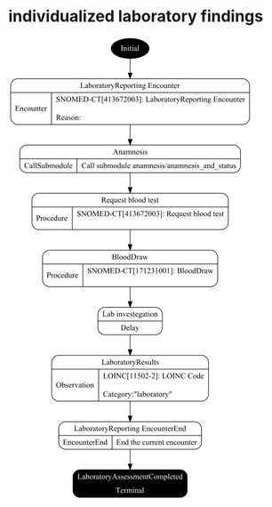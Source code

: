 # individualized laboratory findings
![individualized_laboratory_findings](../individualized_laboratory_findings.png)